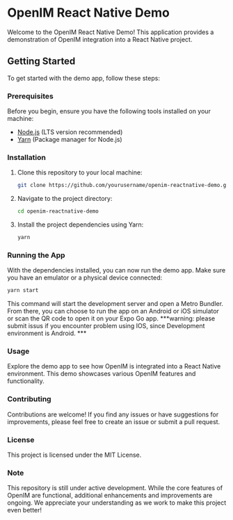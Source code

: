 # OpenIM React Native Demo 

Welcome to the OpenIM React Native Demo! This application provides a demonstration of OpenIM integration into a React Native project.

## Getting Started

To get started with the demo app, follow these steps:

### Prerequisites

Before you begin, ensure you have the following tools installed on your machine:

- [Node.js](https://nodejs.org/) (LTS version recommended)
- [Yarn](https://yarnpkg.com/) (Package manager for Node.js)

### Installation

1. Clone this repository to your local machine:

   ```bash
   git clone https://github.com/yourusername/openim-reactnative-demo.git
2. Navigate to the project directory:
   ```bash
   cd openim-reactnative-demo

3. Install the project dependencies using Yarn:
    ```bash
    yarn

### Running the App

With the dependencies installed, you can now run the demo app. Make sure you have an emulator or a physical device connected:

  ```bash
  yarn start
```

This command will start the development server and open a Metro Bundler. From there, you can choose to run the app on an Android or iOS simulator or scan the QR code to open it on your Expo Go app.
***warning: please submit issus if you encounter problem using IOS, since Development environment is Android. ***
### Usage
Explore the demo app to see how OpenIM is integrated into a React Native environment. This demo showcases various OpenIM features and functionality.

### Contributing
Contributions are welcome! If you find any issues or have suggestions for improvements, please feel free to create an issue or submit a pull request.

### License
This project is licensed under the MIT License.

### Note
This repository is still under active development. While the core features of OpenIM are functional, additional enhancements and improvements are ongoing. We appreciate your understanding as we work to make this project even better!
